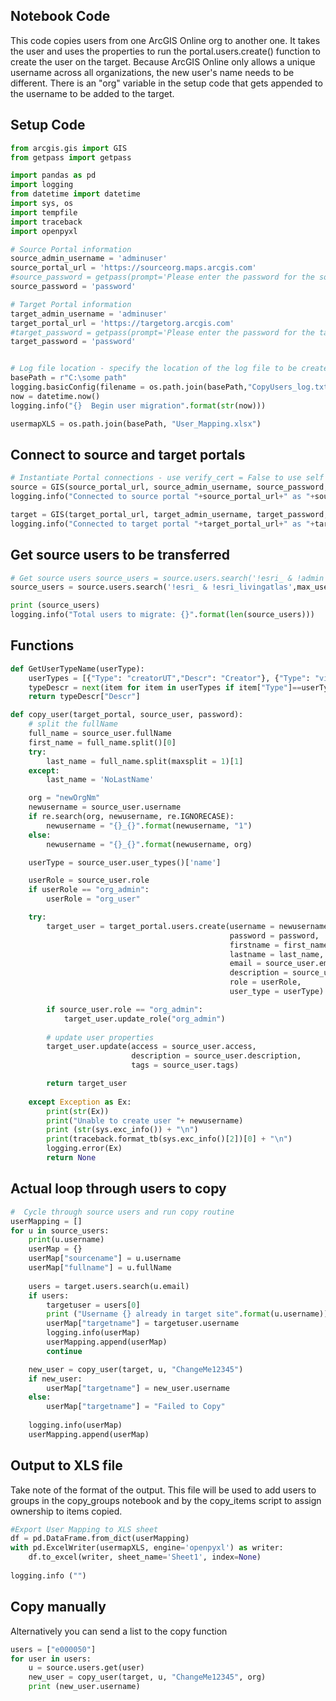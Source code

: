 ## Notebook Code

This code copies users from one ArcGIS Online org to another one. 
It takes the user and uses the properties to run the portal.users.create() function to create the user on the target. 
  Because ArcGIS Online only allows a unique username across all organizations, the new user's name needs to be different.  There is an "org" variable in the setup code that gets appended to the username to be added to the target.  


## Setup Code

```python
from arcgis.gis import GIS
from getpass import getpass

import pandas as pd
import logging
from datetime import datetime
import sys, os
import tempfile
import traceback
import openpyxl

# Source Portal information
source_admin_username = 'adminuser'
source_portal_url = 'https://sourceorg.maps.arcgis.com'
#source_password = getpass(prompt='Please enter the password for the source Portal') # This will prompt you for the password rather then storing it
source_password = 'password'

# Target Portal information
target_admin_username = 'adminuser'
target_portal_url = 'https://targetorg.arcgis.com'
#target_password = getpass(prompt='Please enter the password for the target Portal') # This will prompt you for the password rather then storing it
target_password = 'password'


# Log file location - specify the location of the log file to be created
basePath = r"C:\some path"
logging.basicConfig(filename = os.path.join(basePath,"CopyUsers_log.txt"), level=logging.INFO)
now = datetime.now()
logging.info("{}  Begin user migration".format(str(now)))

usermapXLS = os.path.join(basePath, "User_Mapping.xlsx")
```

## Connect to source and target portals

```python
# Instantiate Portal connections - use verify_cert = False to use self signed SSL
source = GIS(source_portal_url, source_admin_username, source_password, verify_cert = False, expiration = 9999)
logging.info("Connected to source portal "+source_portal_url+" as "+source_admin_username)

target = GIS(target_portal_url, target_admin_username, target_password, verify_cert = False, expiration = 9999)
logging.info("Connected to target portal "+target_portal_url+" as "+target_admin_username)
```

## Get source users to be transferred

```python
# Get source users source_users = source.users.search('!esri_ & !admin',max_users=99999)
source_users = source.users.search('!esri_ & !esri_livingatlas',max_users=99999)

print (source_users)
logging.info("Total users to migrate: {}".format(len(source_users)))
```

## Functions

```python
def GetUserTypeName(userType):
    userTypes = [{"Type": "creatorUT","Descr": "Creator"}, {"Type": "viewerUT","Descr": "Viewer"}]
    typeDescr = next(item for item in userTypes if item["Type"]==userType)
    return typeDescr["Descr"]

def copy_user(target_portal, source_user, password):
    # split the fullName
    full_name = source_user.fullName
    first_name = full_name.split()[0]
    try:
        last_name = full_name.split(maxsplit = 1)[1]
    except:
        last_name = 'NoLastName'

    org = "newOrgNm"
    newusername = source_user.username
    if re.search(org, newusername, re.IGNORECASE):
        newusername = "{}_{}".format(newusername, "1")
    else:
        newusername = "{}_{}".format(newusername, org)

    userType = source_user.user_types()['name']

    userRole = source_user.role
    if userRole == "org_admin":
        userRole = "org_user"

    try: 
        target_user = target_portal.users.create(username = newusername,
                                                 password = password, 
                                                 firstname = first_name, 
                                                 lastname = last_name, 
                                                 email = source_user.email, 
                                                 description = source_user.description, 
                                                 role = userRole,
                                                 user_type = userType)

        if source_user.role == "org_admin":
            target_user.update_role("org_admin")
        
        # update user properties
        target_user.update(access = source_user.access, 
                           description = source_user.description, 
                           tags = source_user.tags)

        return target_user
    
    except Exception as Ex:
        print(str(Ex))
        print("Unable to create user "+ newusername)
        print (str(sys.exc_info()) + "\n")
        print(traceback.format_tb(sys.exc_info()[2])[0] + "\n")
        logging.error(Ex)
        return None
```

## Actual loop through users to copy

```python
#  Cycle through source users and run copy routine
userMapping = []
for u in source_users:
    print(u.username)
    userMap = {}
    userMap["sourcename"] = u.username
    userMap["fullname"] = u.fullName
    
    users = target.users.search(u.email)
    if users:
        targetuser = users[0]
        print ("Username {} already in target site".format(u.username))
        userMap["targetname"] = targetuser.username
        logging.info(userMap)
        userMapping.append(userMap)
        continue

    new_user = copy_user(target, u, "ChangeMe12345")
    if new_user:
        userMap["targetname"] = new_user.username
    else:
        userMap["targetname"] = "Failed to Copy"
    
    logging.info(userMap)
    userMapping.append(userMap)
```

## Output to XLS file
Take note of the format of the output.  This file will be used to add users to groups in the copy_groups notebook and by the copy_items script to assign ownership to items copied. 

```python
#Export User Mapping to XLS sheet
df = pd.DataFrame.from_dict(userMapping)
with pd.ExcelWriter(usermapXLS, engine='openpyxl') as writer:
    df.to_excel(writer, sheet_name='Sheet1', index=None)
    
logging.info ("")
```

## Copy manually
Alternatively you can send a list to the copy function

```python
users = ["e000050"]
for user in users:
    u = source.users.get(user)
    new_user = copy_user(target, u, "ChangeMe12345", org)
    print (new_user.username)
```
